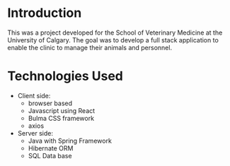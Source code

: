 # Introduction
This was a project developed for the School of Veterinary Medicine at the University of Calgary. The goal was to develop a full stack application to enable the clinic to manage their animals and personnel.

# Technologies Used
* Client side:
  * browser based
  * Javascript using React
  * Bulma CSS framework
  * axios
* Server side:
  * Java with Spring Framework
  * Hibernate ORM
  * SQL Data base
  
